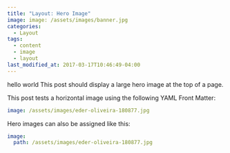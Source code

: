```yaml
---
title: "Layout: Hero Image"
image: image: /assets/images/banner.jpg
categories:
  - Layout
tags:
  - content
  - image
  - layout
last_modified_at: 2017-03-17T10:46:49-04:00
---
```


hello world
This post should display a large hero image at the top of a page.

This post tests a horizontal image using the following YAML Front Matter:

```yaml
image: /assets/images/eder-oliveira-180877.jpg
```

Hero images can also be assigned like this:

```yaml
image:
  path: /assets/images/eder-oliveira-180877.jpg
```
